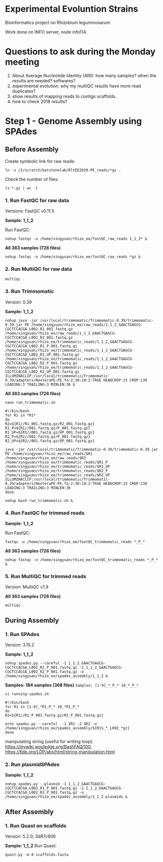 # Experimental Evoluntion Strains
Bioinformatics project on Rhizobium leguminosarum 

Work done on INFO server, node info114. 

# Questions to ask during the Monday meeting
1. About Average Nucleotide Identity (ANI): how many samples? when the results are needed? softwares?
2. experimental evolution: why my multiQC results have more read duplicates? 
3. show results of mapping reads to contigs scaffolds.
4. how to check 2018 results?

# Step 1 - Genome Assembly using SPAdes <br>

## Before Assembly
Create symbolic link for raw reads:
```
ln -s /2/scratch/batstonelab/RltEE2020-PE_reads/*gz .
```
Check the number of files:
```
ls *.gz | wc -l
```

### 1. Run FastQC for raw data
Versions: FastQC v0.11.5

**Sample: 1_1_2**

Run FastQC:
```
nohup fastqc -o /home/xingyuan/rhizo_ee/fastQC_raw_reads 1_1_2* &
```
**All 363 samples (726 files)**
```
nohup fastqc -o /home/xingyuan/rhizo_ee/fastQC_raw_reads *gz &
```

### 2. Run MultiQC for raw data
```
multiqc . 
```
### 3. Run Trimmomatic 
Version: 0.39


**Sample: 1_1_2**
```
nohup java -jar /usr/local/trimmomatic/Trimmomatic-0.39/trimmomatic-0.39.jar PE /home/xingyuan/rhizo_ee/raw_reads/1_1_2_GAACTGAGCG-CGCTCCACGA_L002_R1_001.fastq.gz /home/xingyuan/rhizo_ee/raw_reads/1_1_2_GAACTGAGCG-CGCTCCACGA_L002_R2_001.fastq.gz /home/xingyuan/rhizo_ee/trimmomatic_reads/1_1_2_GAACTGAGCG-CGCTCCACGA_L002_R1_P_001.fastq.gz /home/xingyuan/rhizo_ee/trimmomatic_reads/1_1_2_GAACTGAGCG-CGCTCCACGA_L002_R1_UP_001.fastq.gz /home/xingyuan/rhizo_ee/trimmomatic_reads/1_1_2_GAACTGAGCG-CGCTCCACGA_L002_R2_P_001.fastq.gz /home/xingyuan/rhizo_ee/trimmomatic_reads/1_1_2_GAACTGAGCG-CGCTCCACGA_L002_R2_UP_001.fastq.gz ILLUMINACLIP:/usr/local/trimmomatic/Trimmomatic-0.39/adapters/NexteraPE-PE.fa:2:30:10:2:TRUE HEADCROP:15 CROP:130 LEADING:3 TRAILING:3 MINLEN:36 &
```
**All 363 samples (726 files)**
```
nano run_trimmomatic.sh
```
```
#!/bin/bash 
for R1 in *R1* 
do 
R2=${R1//R1_001.fastq.gz/R2_001.fastq.gz} 
R1_P=${R1//001.fastq.gz/P_001.fastq.gz} 
R1_UP=${R1//001.fastq.gz/UP_001.fastq.gz} 
R2_P=${R2//001.fastq.gz/P_001.fastq.gz} 
R2_UP=${R2//001.fastq.gz/UP_001.fastq.gz} 

java -jar /usr/local/trimmomatic/Trimmomatic-0.39/trimmomatic-0.39.jar PE /home/xingyuan/rhizo_ee/raw_reads/$R1 /home/xingyuan/rhizo_ee/raw_reads/$R2 /home/xingyuan/rhizo_ee/trimmomatic_reads/$R1_P /home/xingyuan/rhizo_ee/trimmomatic_reads/$R1_UP /home/xingyuan/rhizo_ee/trimmomatic_reads/$R2_P /home/xingyuan/rhizo_ee/trimmomatic_reads/$R2_UP ILLUMINACLIP:/usr/local/trimmomatic/Trimmomatic-0.39/adapters/NexteraPE-PE.fa:2:30:10:2:TRUE HEADCROP:15 CROP:130 LEADING:3 TRAILING:3 MINLEN:36
done
```
```
nohup bash run_trimmomatic.sh &
```

### 4. Run FastQC for trimmed reads 
**Sample: 1_1_2**

Run FastQC: 
```
fastqc -o /home/xingyuan/rhizo_ee/fastQC_trimmomatic_reads *_P_* 
```

**All 363 samples (726 files)**
```
nohup fastqc -o /home/xingyuan/rhizo_ee/fastQC_trimmomatic_reads *_P_* &
```

### 5. Run MultiQC for trimmed reads
Version: MultiQC v1.9

**All 363 samples (726 files)**
```
multiqc . 
```

## During Assembly 
### 1. Run SPAdes 
Version: 3.15.2

**Sample: 1_1_2**
```
nohup spades.py --careful -1 1_1_2_GAACTGAGCG-CGCTCCACGA_L002_R1_P_001.fastq.gz -2 1_1_2_GAACTGAGCG-CGCTCCACGA_L002_R2_P_001.fastq.gz -o /home/xingyuan/rhizo_ee/spades_assembly/1_1_2 &
```

**Samples: 184 samples (368 files)**
``Samples: [1-9]_*_P_* 10_*_P_*``
```
vi running-spades.sh
```
```
#!/bin/bash 
for R1 in [1-9]_*R1_P_* 10_*R1_P_*
do
R2=${R1//R1_P_001.fastq.gz/R2_P_001.fastq.gz}

echo spades.py --careful  -1 $R1 -2 $R2 -o /home/xingyuan/rhizo_ee/spades_assembly/${R1%_*_L002_*gz}
done
```
manipulating string (useful for writing loop): https://mywiki.wooledge.org/BashFAQ/100, https://tldp.org/LDP/abs/html/string-manipulation.html

### 2. Run plasmidSPAdes
**Sample: 1_1_2**
```
nohup spades.py --plasmid -1 1_1_2_GAACTGAGCG-CGCTCCACGA_L002_R1_P_001.fastq.gz -2 1_1_2_GAACTGAGCG-CGCTCCACGA_L002_R2_P_001.fastq.gz -o /home/xingyuan/rhizo_ee/spades_assembly/1_1_2-plasmids &
```

## After Assembly 
### 1. Run Quast on scaffolds
Version: 5.2.0, 3d87c606

**Sample: 1_1_2**
Run Quast:
```
quast.py -m 0 scaffolds.fasta
```

